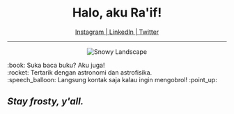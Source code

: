 <h1 align="center">Halo, aku Ra'if!</h1>

<p align="center">
    <a href="www.instagram.com/lotsadelight/">Instagram | </a>
    <a href="https://www.linkedin.com/in/mraifalkautsar/">LinkedIn | </a>
    <a href="https://twitter.com/lotsadelight">Twitter</a>
</p>

<hr>

<p align ="center">
<img src="https://c4.wallpaperflare.com/wallpaper/647/923/709/landscape-mountain-clouds-fantasy-art-wallpaper-preview.jpg" alt="Snowy Landscape">
</p>

<p>
:book: Suka baca buku? Aku juga! <br>
:rocket: Tertarik dengan astronomi dan astrofisika. <br>
:speech_balloon: Langsung kontak saja kalau ingin mengobrol! :point_up:
</p>

<h2><i>Stay frosty, y'all.</i></h2>
